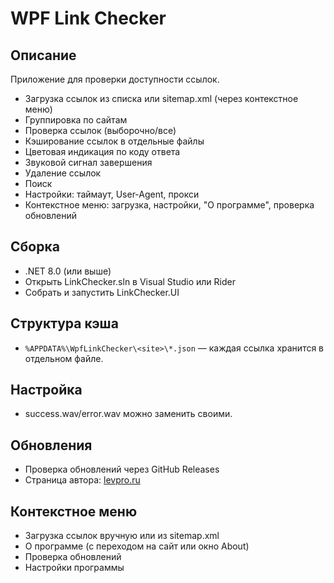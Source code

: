 # WPF Link Checker

## Описание  
Приложение для проверки доступности ссылок.  
- Загрузка ссылок из списка или sitemap.xml (через контекстное меню)
- Группировка по сайтам  
- Проверка ссылок (выборочно/все)  
- Кэширование ссылок в отдельные файлы  
- Цветовая индикация по коду ответа  
- Звуковой сигнал завершения  
- Удаление ссылок  
- Поиск  
- Настройки: таймаут, User-Agent, прокси  
- Контекстное меню: загрузка, настройки, "О программе", проверка обновлений

## Сборка  
- .NET 8.0 (или выше)
- Открыть LinkChecker.sln в Visual Studio или Rider
- Собрать и запустить LinkChecker.UI

## Структура кэша  
- `%APPDATA%\WpfLinkChecker\<site>\*.json` — каждая ссылка хранится в отдельном файле.

## Настройка  
- success.wav/error.wav можно заменить своими.

## Обновления  
- Проверка обновлений через GitHub Releases
- Страница автора: [levpro.ru](https://levpro.ru)

## Контекстное меню  
- Загрузка ссылок вручную или из sitemap.xml
- О программе (с переходом на сайт или окно About)
- Проверка обновлений
- Настройки программы
